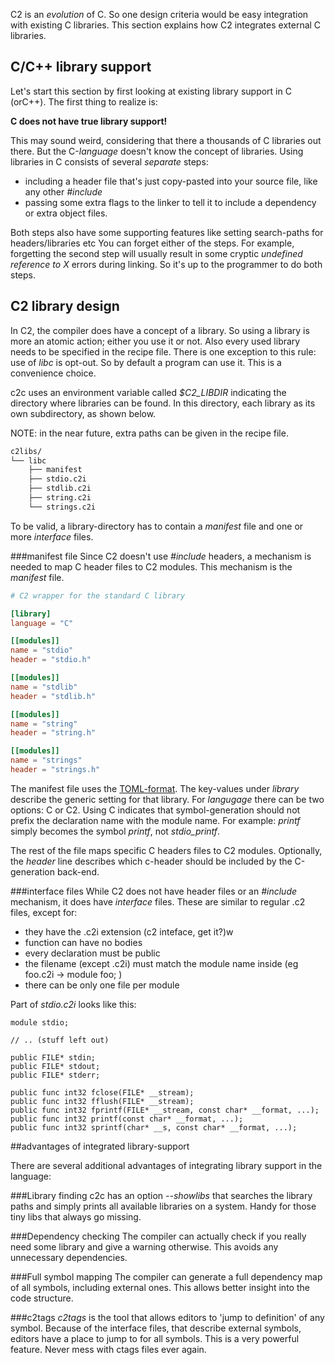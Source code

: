 
C2 is an *evolution* of C. So one design criteria would be easy integration with
existing C libraries. This section explains how C2 integrates external C libraries.

## C/C++ library support
Let's start this section by first looking at existing library support in C (orC++).
The first thing to realize is:

__C does not have true library support!__

This may sound weird, considering that there a thousands of C libraries out there.
But the C-*language* doesn't know the concept of libraries. Using libraries in C consists
of several *separate* steps:

* including a header file that's just copy-pasted into your source file, like any other
*#include*
* passing some extra flags to the linker to tell it to include a dependency or extra
object files.

Both steps also have some supporting features like setting search-paths for headers/libraries etc
You can forget either of the steps. For example, forgetting the second step will usually result in some
cryptic *undefined reference to X* errors during linking. So it's up to the programmer to
do both steps.

## C2 library design
In C2, the compiler does have a concept of a library. So using a library is more an
atomic action; either you use it or not. Also every used library needs to be specified
in the recipe file. There is one exception to this rule: use of *libc* is opt-out. So by
default a program can use it. This is a convenience choice.

c2c uses an environment variable called *$C2_LIBDIR* indicating the directory where
libraries can be found. In this directory, each library as its own subdirectory, as
shown below.

NOTE: in the near future, extra paths can be given in the recipe file.

```bash
c2libs/
└── libc
    ├── manifest
    ├── stdio.c2i
    ├── stdlib.c2i
    ├── string.c2i
    └── strings.c2i
```

To be valid, a library-directory has to contain a *manifest* file and one or
more *interface* files.

###manifest file
Since C2 doesn't use *#include* headers, a mechanism is needed to map C header files
to C2 modules. This mechanism is the *manifest* file.

```toml
# C2 wrapper for the standard C library

[library]
language = "C"

[[modules]]
name = "stdio"
header = "stdio.h"

[[modules]]
name = "stdlib"
header = "stdlib.h"

[[modules]]
name = "string"
header = "string.h"

[[modules]]
name = "strings"
header = "strings.h"
```

The manifest file uses the [TOML-format](https://github.com/toml-lang/toml). The
key-values under *library* describe the generic setting for that library. For *langugage*
there can be two options: C or C2. Using C indicates that symbol-generation should not
prefix the declaration name with the module name. For example: *printf* simply becomes
the symbol *printf*, not *stdio_printf*.

The rest of the file maps specific C headers files to C2 modules. Optionally, the *header*
line describes which c-header should be included by the C-generation back-end.

###interface files
While C2 does not have header files or an *#include* mechanism, it does have *interface*
files. These are similar to regular .c2 files, except for:

* they have the .c2i extension (c2 inteface, get it?)w
* function can have no bodies
* every declaration must be public
* the filename (except .c2i) must match the module name inside (eg foo.c2i -> module foo; )
* there can be only one file per module

Part of *stdio.c2i* looks like this:

```c2
module stdio;

// .. (stuff left out)

public FILE* stdin;
public FILE* stdout;
public FILE* stderr;

public func int32 fclose(FILE* __stream);
public func int32 fflush(FILE* __stream);
public func int32 fprintf(FILE* __stream, const char* __format, ...);
public func int32 printf(const char* __format, ...);
public func int32 sprintf(char* __s, const char* __format, ...);

```

##advantages of integrated library-support

There are several additional advantages of integrating library support in the language:

###Library finding
c2c has an option *--showlibs* that searches the library paths and simply prints all
available libraries on a system. Handy for those tiny libs that always go missing.

###Dependency checking
The compiler can actually check if you really need some library and give a warning
otherwise. This avoids any unnecessary dependencies.

###Full symbol mapping
The compiler can generate a full dependency map of all symbols, including external
ones. This allows better insight into the code structure.

###c2tags
*c2tags* is the tool that allows editors to 'jump to definition' of any symbol. Because
of the interface files, that describe external symbols, editors have a place to jump
to for all symbols. This is a very powerful feature. Never mess with ctags files
ever again.


